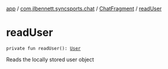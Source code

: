 [app](../../index.md) / [com.jlbennett.syncsports.chat](../index.md) / [ChatFragment](index.md) / [readUser](./read-user.md)

# readUser

`private fun readUser(): `[`User`](../../com.jlbennett.syncsports.util/-user/index.md)

Reads the locally stored user object

